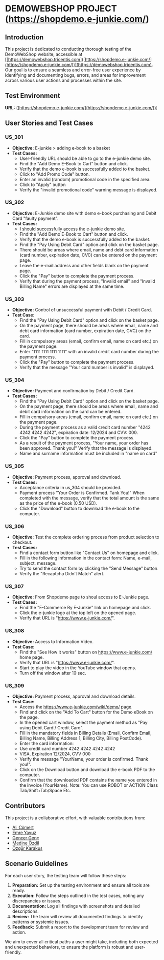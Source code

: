 #  DEMOWEBSHOP PROJECT (https://shopdemo.e-junkie.com/)

## Introduction

This project is dedicated to conducting thorough testing of the DemoWebShop website, accessible at [[https://demowebshop.tricentis.com]([https://shopdemo.e-junkie.com/](https://shopdemo.e-junkie.com/))](https://demowebshop.tricentis.com). Our goal is to ensure a seamless and error-free user experience by identifying and documenting bugs, errors, and areas for improvement across various user actions and processes within the site.

## Test Environment

**URL:** ([https://shopdemo.e-junkie.com/](https://shopdemo.e-junkie.com/))]

## User Stories and Test Cases

### US_301
- **Objective:** E-junkie > adding e-book to a basket
- **Test Cases:**
  - User-friendly URL should be able to go to the e-junkie demo site.
  - Find the "Add Demo E-Book to Cart" button and click.
  - Verify that the demo e-book is successfully added to the basket.
  - Click to "Add Promo Code" button.
  - Enter an invalid (random) promotional code in the specified area.
  - Click to "Apply" button
  - Verify the "invalid promotional code" warning message is displayed.

### US_302 
- **Objective:** E-Junkie demo site with demo e-book purchasing and Debit Card "faulty payment".
- **Test Cases:**
  - I should successfully access the e-junkie demo site.
  - Find the "Add Demo E-Book to Cart" button and click.
  - Verify that the demo e-book is successfully added to the basket.
  - Find the "Pay Using Debit Card" option and click on the basket page.
  - There should be areas where email, name and debt card information (card number, expiration date, CVC) can be entered on the payment page.
  - Leave the e-mail address and other fields blank on the payment page.
  - Click the "Pay" button to complete the payment process.
  - Verify that during the payment process, "Invalid email" and "Invalid Billing Name" errors are displayed at the same time.
  
### US_303 
- **Objective:** Control of unsuccessful payment with Debit / Credit Card.
- **Test Case:**
  - Find the "Pay Using Debit Card" option and click on the basket page.
  - On the payment page, there should be areas where email, name and debt card information (card number, expiration date, CVC) on the card.
  - Fill in compulsory areas (email, confirm email, name on card etc.) on the payment page.
  - Enter "1111 1111 1111 1111" with an invalid credit card number during the payment process.
  - Click the "Pay" button to complete the payment process.
  - Verify that the message "Your card number is invalid" is displayed.

### US_304 
- **Objective:**  Payment and confirmation by Debit / Credit Card.
- **Test Cases:**
  - Find the "Pay Using Debit Card" option and click on the basket page.
  - On the payment page, there should be areas where email, name and debit card information on the card can be entered.
  - Fill in compulsory areas (email, confirm email, name on card etc.) on the payment page.
  -  During the payment process as a valid credit card number "4242 4242 4242 4242", expiration date: 12/2024 and CVV: 000.
  - Click the "Pay" button to complete the payment process.
  - As a result of the payment process, "Your name, your order has been approved. Thank you!" Verify that the message is displayed.
  - Name and surname information must be included in "name on card"

### US_305  
- **Objective:** Payment process, approval and download.
- **Test Cases:**
  - Acceptance criteria in us_304 should be provided.
  - Payment process "Your Order is Confirmed. Tank You!" When completed with the message, verify that the total amount is the same as the price of the e-book (0.50 USD).
  - Click the "Download" button to download the e-book to the computer.

### US_306 
- **Objective:** Test the complete ordering process from product selection to checkout.
- **Test Cases:**
  - Find a contact form button like "Contact Us" on homepage and click.
  - Fill in the following information in the contact form: Name, e-mail, subject, message.
  - Try to send the contact form by clicking the "Send Message" button.
  - Verify the "Recaptcha Didn't Match" alert.

### US_307 
- **Objective:** From Shopdemo page to shoul access to E-Junkie page.
- **Test Cases:**
  - Find the "E-Commerce By E-Junkie" link on homepage and click.
  - Click the e-junkie logo at the top left on the opened page.
  - Verify that URL is "https://www.e-junkie.com/".

### US_308 
- **Objective:** Access to Information Video.
- **Test Case:** 
  - Find the "See How it works" button on https://www.e-junkie.com/ home page.
  - Verify that URL is "https://www.e-junkie.com/".
  - Start to play the video in the YouTube window that opens.
  - Turn off the window after 10 sec.
### US_309 
- **Objective:** Payment process, approval and download details.
- **Test Case:** 
  - Access the https://www.e-junkie.com/wiki/demo/  page.
  - Find and click on the "Add To Cart" button for the Demo eBook on the page.
  - In the opened cart window, select the payment method as "Pay using Debit Card / Credit Card".
  - Fill in the mandatory fields in Billing Details (Email, Confirm Email, Billing Name, Billing Address 1, Billing City, Billing PostCode).
  - Enter the card information:
  - Use credit card number 4242 4242 4242 4242
  - VISA, Expiration 12/2024, CVV 000
  - Verify the message "YourName, your order is confirmed. Thank you!".
  - Click on the Download button and download the e-book PDF to the computer.
  - Confirm that the downloaded PDF contains the name you entered in the invoice (YourName). 
Note: You can use ROBOT or ACTION Class Tab/Shift+Tab/Space Etc.

## Contributors

This project is a collaborative effort, with valuable contributions from:

- [Ali Cömert](https://www.github.com/alicomert)
- [Emre Yavuz](https://www.github.com/emreyavvz)
- [Gencer Genç](https://www.github.com/GencerGnc)
- [Medine Özdil](https://www.github.com/mdnozdl)
- [Özgür Karakuş](https://www.github.com/ozgurrkarakus)

## Scenario Guidelines

For each user story, the testing team will follow these steps:

1. **Preparation:** Set up the testing environment and ensure all tools are ready.
2. **Execution:** Follow the steps outlined in the test cases, noting any discrepancies or issues.
3. **Documentation:** Log all findings with screenshots and detailed descriptions.
4. **Review:** The team will review all documented findings to identify patterns or systemic issues.
5. **Feedback:** Submit a report to the development team for review and action.

We aim to cover all critical paths a user might take, including both expected and unexpected behaviors, to ensure the platform is robust and user-friendly.

